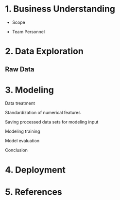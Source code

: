 
# 1. Business Understanding


* Scope


* Team Personnel


#  2. Data Exploration
## Raw Data





# 3. Modeling
Data treatment


Standardization of numerical features



Saving processed data sets for modeling input



Modeling training


Model evaluation


Conclusion

# 4. Deployment






# 5. References
